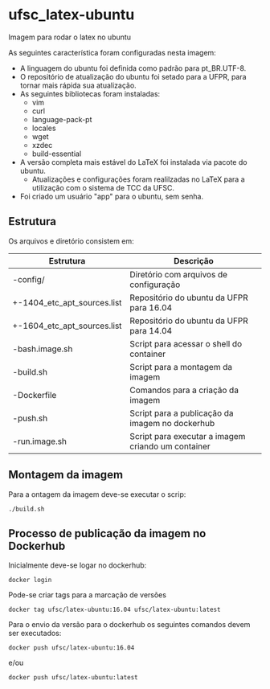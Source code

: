 # ufsc_latex-ubuntu

Imagem para rodar o latex no ubuntu 

As seguintes característica foram configuradas nesta imagem:
- A linguagem do ubuntu foi definida como padrão para pt_BR.UTF-8.
- O repositório de atualização do ubuntu foi setado para a UFPR, para tornar mais rápida sua atualização. 
- As seguintes bibliotecas foram instaladas:
    - vim 
    - curl 
    - language-pack-pt 
    - locales 
    - wget 
    - xzdec
    - build-essential
- A versão completa mais estável do LaTeX foi instalada via pacote do ubuntu.
    - Atualizações e configurações foram realilzadas no LaTeX para a utilização com o sistema de TCC da UFSC.
- Foi criado um usuário "app" para o ubuntu, sem senha.
  
## Estrutura

Os arquivos e diretório consistem em:


| Estrutura | Descrição|
|-----------|----------|
|-config/                       | Diretório com arquivos de configuração |
|+-1404_etc_apt_sources.list    | Repositório do ubuntu da UFPR para 16.04 |
|+-1604_etc_apt_sources.list    | Repositório do ubuntu da UFPR para 14.04 |
|-bash.image.sh                 | Script para acessar o shell do container |
|-build.sh                      | Script para a montagem da imagem |
|-Dockerfile                    | Comandos para a criação da imagem|
|-push.sh                       | Script para a publicação da imagem no dockerhub |
|-run.image.sh                  | Script para executar a imagem criando um container |


## Montagem da imagem

Para a ontagem da imagem deve-se executar o scrip:

    ./build.sh 

## Processo de publicação da imagem no Dockerhub

Inicialmente deve-se logar no dockerhub:

    docker login
    
Pode-se criar tags para a marcação de versões

    docker tag ufsc/latex-ubuntu:16.04 ufsc/latex-ubuntu:latest


Para o envio da versão para o dockerhub os seguintes comandos devem ser executados:

    docker push ufsc/latex-ubuntu:16.04

e/ou

    docker push ufsc/latex-ubuntu:latest
